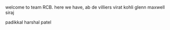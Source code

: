 welcome to team RCB.
here we have,
ab de villiers
virat kohli
glenn maxwell
siraj

padikkal
harshal patel
